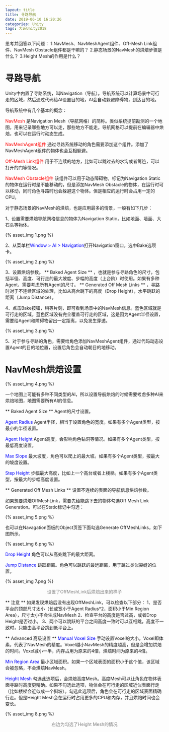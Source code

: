 ```yaml
---
layout: title
title: 寻路导航
date: 2019-06-10 16:20:26
categories: Unity
tags: 大话Unity2018
---
```

思考并回答以下问题：
1.NavMesh、NavMeshAgent组件、Off-Mesh Link组件、NavMesh Obstacle组件都是干嘛的？
2.静态场景的NavMesh的烘焙步骤是什么？
3.Height Mesh的作用是什么？

<!--more-->	  

# 寻路导航

Unity中内置了寻路系统，叫Navigation（导航）。导航系统可以计算场景中可行走的区域，然后通过代码给AI设置目的地，AI会自动躲避障碍物，到达目的地。

导航系统中有几个基本的概念：

<span style="color:red;">NavMesh</span> 是Navigation Mesh（导航网格）的简称。类似系统提前勘测的一个地图，用来记录哪些地方可以走，那些地方不能走。导航网格可以提前在编辑器中烘焙，也可以在运行时动态生成。

<span style="color:red;">NavMeshAgent组件</span> 通过寻路系统移动的角色需要添加这个组件。添加了NavMeshAgent组件的物体也会互相躲避。

<span style="color:red;">Off-Mesh Link组件</span> 用于不连续的地方，比如可以跳过去的水沟或者篱笆，可以打开的门等情况。

<span style="color:red;">NavMesh Obstacle组件</span> 该组件可以用于动态障碍物。标记为Navigation Static的物体在运行时是不能移动的，但是添加NavMesh Obstacle的物体，在运行时可以移动，同时角色寻路时也会躲避这个物体。但是相应的运行时会占用一定的CPU。


对于静态场景的NavMesh的烘焙，也是应用最多的情景，一般有如下几步：

1、设置需要烘焙导航网格信息的物体为Navigation Static，比如地面、墙面、大石头等物体。

{% asset_img 1.png %}

2、从菜单栏<span style="color:blue;">Window > AI > Navigation</span>打开Navigation窗口，选中Bake选项卡。

{% asset_img 2.png %}

3、设置烘焙参数。
** Baked Agent Size ** ，也就是参与寻路角色的尺寸，包括半径、高度、可行走的最大坡度、步幅的高度（上台阶）时使用。如果有多种Agent，需要考虑所有Agent的尺寸。
** Generated Off Mesh Links ** ，寻路时对于不连续区域的处理，比如从高台跳下的高度（Drop Height），水平跳跃的距离（Jump Distance）。

4、点击Bake按钮，稍等片刻，即可看到场景中的NavMesh信息。蓝色区域就是可行走的区域。蓝色区域没有完全覆盖可行走的区域，这是因为Agent半径设置，需要给Agent和障碍物留出一定距离，以免发生穿透。

{% asset_img 3.png %}

5、对于参与寻路的角色，需要给角色添加NavMeshAgent组件，通过代码动态设置Agent的目的地位置，设置后角色会自动朝目的地移动。


# NavMesh烘焙设置

{% asset_img 4.png %}

一个地图上可能有多种不同类型的AI，所以设置导航烘焙的时候需要考虑多种AI来烘焙地图，地图需要所有AI的信息。

** Baked Agent Size **
Agent的尺寸设置。

<span style="color:blue;">Agent Radius</span> Agent半径，相当于设置角色的宽度。如果有多个Agent类型，按最小的半径设置。

<span style="color:blue;">Agent Height</span> Agent高度，会影响角色钻洞等情况。如果有多个Agent类型，按最低高度设置。

<span style="color:blue;">Max Slope</span> 最大坡度，角色可以爬上的最大坡。如果有多个Agent类型，按最大的坡度设置。

<span style="color:blue;">Step Height</span> 步幅最大高度，比如上一个高台或者上楼梯。如果有多个Agent类型，按最大的步幅高度设置。

** Generated Off Mesh Links ** 
设置不连续的表面的导航信息烘焙参数。

如果想要烘焙OffMeshLink，需要先给能跳下去的物体勾选Off Mesh Link Generation。可以在Static标记中勾选：

{% asset_img 5.png %}

也可以在Navagation面板的Object页签下面勾选Generate OffMeshLinks，如下图所示。

{% asset_img 6.png %}

<span style="color:blue;">Drop Height</span> 角色可以从高处跳下的最大距离。

<span style="color:blue;">Jump Distance</span> 跳跃距离。角色可以跳跃的最远距离，用于跳过类似裂缝的位置。

{% asset_img 7.png %}
<center><font color="gray">设置了OffMeshLink后烘焙出来的样子</font></center>


** 注意 **
如果发现烘焙后没有出现OffMeshLink，可以检查以下部分：
1、是否平台的顶部尺寸太小（长或宽小于Agent Radius\*2，面积小于Min Region Area），尺寸太小不会生成NavMesh
2、检查平台的高度是否过高，或者Drop Height是否过小。
3、两个可以跳跃的平台之间高度一致时可以互相跳，高度不一致时，只能由高平台跳到低平台上。

** Advanced 高级设置 **
<span style="color:blue;">Manual Voxel Size</span> 手动设置Voxel的大小。Voxel即体素，代表了NavMesh的精度。Voxel越小NavMesh的精度越高，但是会增加烘焙的时间。Voxel减小一半，内存占用为原来的4倍，烘焙时间为原来的4倍。

<span style="color:blue;">Min Region Area</span> 最小区域面积。如果一个区域表面的面积小于这个值，该区域会被忽略，不会烘焙NavMesh。

<span style="color:blue;">Height Mesh</span> 勾选此选项后，会烘焙高度Mesh。高度Mesh可以让角色在物体表面寻路时高度更精确。如果不勾选此选项，物体会在可行走的区域近似表面行走（比如楼梯会近似成一个斜坡）。勾选此选项后，角色会在可行走的区域表面精确行走。但是Height Mesh会在运行时占用更多的CPU和内存，并且烘焙时间也会变长。

{% asset_img 8.png %}
<center><font color="gray">右边为勾选了Height Mesh的情况</font></center>
